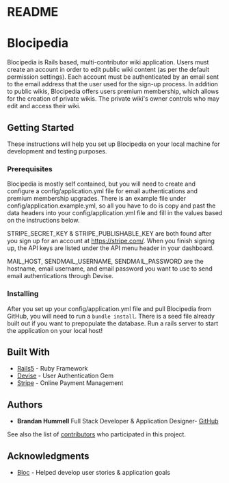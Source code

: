 # README
# Blocipedia

Blocipedia is Rails based, multi-contributor wiki application. Users must create an account in order to edit public wiki content (as per the default permission settings). Each account must be authenticated by an email sent to the email address that the user used for the sign-up process. In addition to public wikis, Blocipedia offers users premium membership, which allows for the creation of private wikis. The private wiki's owner controls who may edit and access their wiki. 

## Getting Started

These instructions will help you set up Blocipedia on your local machine for development and testing purposes. 

### Prerequisites

Blocipedia is mostly self contained, but you will need to create and configure a config/application.yml file for email authentications and premium membership upgrades. There is an example file under config/application.example.yml, so all you have to do is copy and past the data headers into your config/application.yml file and fill in the values based on the instructions below.

STRIPE_SECRET_KEY & STRIPE_PUBLISHABLE_KEY are both found after you sign up for an account at https://stripe.com/. When you finish signing up, the API keys are listed under the API menu header in your dashboard.

MAIL_HOST, SENDMAIL_USERNAME, SENDMAIL_PASSWORD are the hostname, email username, and email password you want to use to send email authentications through Devise.

### Installing

After you set up your config/application.yml file and pull Blocipedia from GitHub, you will need to run a `bundle install`. There is a seed file already built out if you want to prepopulate the database. Run a rails server to start the application on your local host!

## Built With

* [Rails5](http://rubyonrails.org/) - Ruby Framework
* [Devise](https://github.com/plataformatec/devise) - User Authentication Gem
* [Stripe](https://stripe.com/) - Online Payment Management

## Authors

* **Brandan Hummell** Full Stack Developer & Application Designer- [GitHub](https://github.com/Brandan-Hummell)

See also the list of [contributors](https://github.com/Brandan-Hummell/blocipedia/graphs/contributors) who participated in this project.

## Acknowledgments

* [Bloc](https://github.com/Bloc/) - Helped develop user stories & application goals

